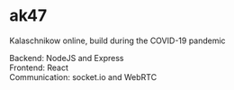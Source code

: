 # ak47

Kalaschnikow online, build during the COVID-19 pandemic

Backend: NodeJS and Express<br />
Frontend: React<br />
Communication: socket.io and WebRTC<br />